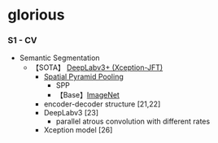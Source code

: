 # glorious

### S1 - CV

* Semantic Segmentation
  - 【SOTA】	[DeepLabv3+ (Xception-JFT)](https://arxiv.org/pdf/1802.02611v3.pdf)
    - [Spatial Pyramid Pooling](https://arxiv.org/pdf/1406.4729.pdf)
      - SPP
      - 【Base】[ImageNet](https://papers.nips.cc/paper/4824-imagenet-classification-with-deep-convolutional-neural-networks.pdf)
    - encoder-decoder structure [21,22]
    - DeepLabv3 [23]
      -  parallel atrous convolution with different rates
    - Xception model [26]
